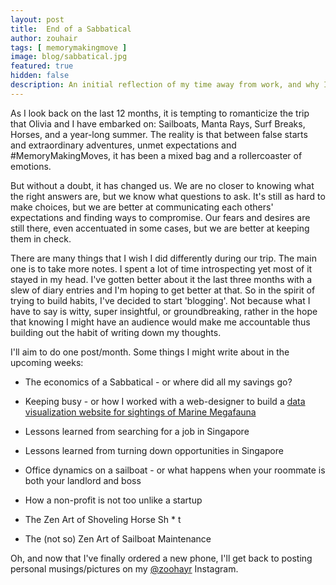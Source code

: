 ```yaml
---
layout: post
title:  End of a Sabbatical
author: zouhair
tags: [ memorymakingmove ]
image: blog/sabbatical.jpg
featured: true
hidden: false
description: An initial reflection of my time away from work, and why I decided to finally start blogging.
---
```

As I look back on the last 12 months, it is tempting to romanticize the trip that Olivia and I have embarked on: Sailboats, Manta Rays, Surf Breaks, Horses, and a year-long summer. The reality is that between false starts and extraordinary adventures, unmet expectations and #MemoryMakingMoves, it has been a mixed bag and a rollercoaster of emotions. 

But without a doubt, it has changed us. We are no closer to knowing what the right answers are, but we know what questions to ask. It's still as hard to make choices, but we are better at communicating each others' expectations and finding ways to compromise. Our fears and desires are still there, even accentuated in some cases, but we are better at keeping them in check.

There are many things that I wish I did differently during our trip. The main one is to take more notes. I spent a lot of time introspecting yet most of it stayed in my head. I've gotten better about it the last three months with a slew of diary entries and I'm hoping to get better at that.
So in the spirit of trying to build habits, I've decided to start 'blogging'. Not because what I have to say is witty, super insightful, or groundbreaking, rather in the hope that knowing  I might have an audience would make me accountable thus building out the habit of writing down my thoughts.


I'll aim to do one post/month. Some things I might write about in the upcoming weeks:

* The economics of a Sabbatical - or where did all my savings go?
*  Keeping busy - or how I worked with a web-designer to build a [data visualization website for sightings of Marine Megafauna](https://www.divethedata.com)

* Lessons learned from searching for a job in Singapore
* Lessons learned from turning down opportunities in Singapore

* Office dynamics on a sailboat - or what happens when your roommate is both your landlord and boss
* How a non-profit is not too unlike a startup

* The Zen Art of Shoveling Horse Sh * t 
* The (not so) Zen Art of Sailboat Maintenance

Oh, and now that I've finally ordered a new phone, I'll get back to posting personal musings/pictures on my [@zoohayr](https://instagram.com/zoohayr/) Instagram.


